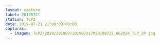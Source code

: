 ```yaml
---
layout: capture
label: 20190721
station: TLP2
date: 2019-07-21 21:00:00+00:00
capturas:
  - imagem: TLP2/2019/201907/20190721/M20190722_062024_TLP_2P.jpg
---
```

